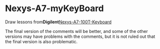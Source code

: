 # Nexys-A7-myKeyBoard

Draw lessons from**Digilent**[Nexys-A7-100T-Keyboard](https://github.com/Digilent/Nexys-A7-100T-Keyboard)

The final version of the comments will be better, and some of the other versions may have problems with the comments, but it is not ruled out that the final version is also problematic.
